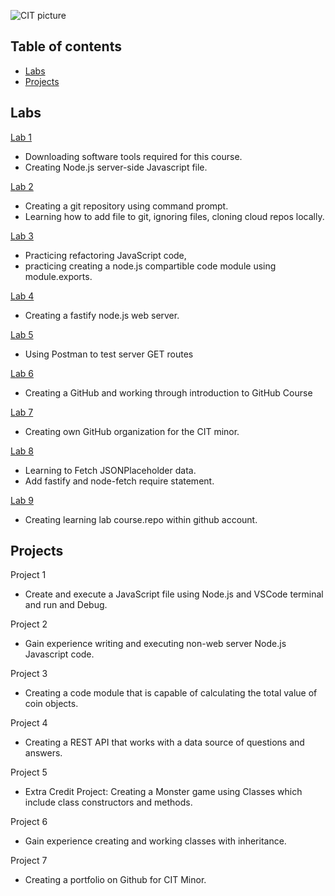 ![CIT picture](https://user-images.githubusercontent.com/84296093/120626959-0b227980-c418-11eb-9788-23ecc78fcf04.png)

## Table of contents
* [Labs](#Labs)
* [Projects](#Projects)

## Labs
[Lab 1](https://ruichen11.github.io/cit281-lab1/)
* Downloading software tools required for this course. 
* Creating Node.js server-side Javascript file.

[Lab 2](https://ruichen11.github.io/cit281-lab2/)
* Creating a git repository using command prompt. 
* Learning how to add file to git, ignoring files, cloning cloud repos locally. 

[Lab 3](https://ruichen11.github.io/cit281-lab3/)
* Practicing refactoring JavaScript code, 
* practicing creating a node.js compartible code module using module.exports.

[Lab 4](https://ruichen11.github.io/cit281-lab4/)
* Creating a fastify node.js web server. 

[Lab 5](https://ruichen11.github.io/cit281-lab5/)
* Using Postman to test server GET routes

[Lab 6](https://ruichen11.github.io/cit281-lab6/)
* Creating a GitHub and working through introduction to GitHub Course

[Lab 7](https://ruichen11.github.io/cit281-lab7/)
* Creating own GitHub organization for the CIT minor. 

[Lab 8](https://ruichen11.github.io/cit281-lab8/)
* Learning to Fetch JSONPlaceholder data.
* Add fastify and node-fetch require statement. 

[Lab 9](https://ruichen11.github.io/cit281-lab9/)
* Creating learning lab course.repo within github account. 

## Projects
Project 1
* Create and execute a JavaScript file using Node.js and VSCode terminal and run and Debug.

Project 2
* Gain experience writing and executing non-web server Node.js Javascript code. 

Project 3
* Creating a code module that is capable of calculating the total value of coin objects. 

Project 4
* Creating a REST API that works with a data source of questions and answers. 

Project 5
* Extra Credit Project: Creating a Monster game using Classes which include class constructors and methods. 

Project 6
* Gain experience creating and working classes with inheritance. 

Project 7
* Creating a portfolio on Github for CIT Minor. 
